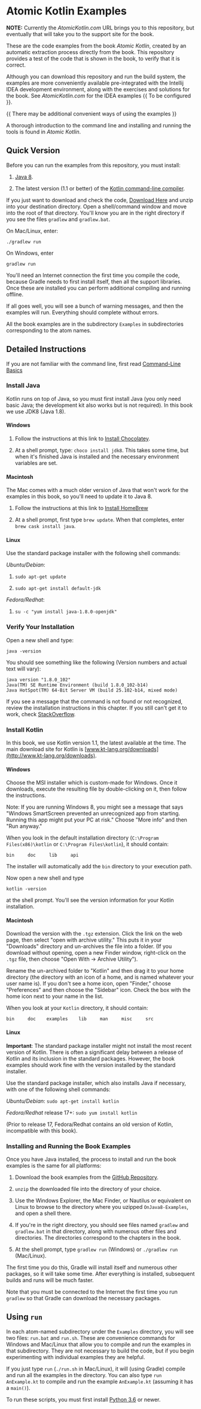 # Atomic Kotlin Examples

**NOTE:** Currently the *AtomicKotlin.com* URL brings you to this repository,
but eventually that will take you to the support site for the book.

These are the code examples from the book *Atomic Kotlin*, created by an
automatic extraction process directly from the book. This repository provides
a test of the code that is shown in the book, to verify that it is correct.

Although you can download this repository and run the build system, the
examples are more conveniently available pre-integrated with the Intellij IDEA
development environment, along with the exercises and solutions for the book.
See *AtomicKotlin.com* for the IDEA examples {{ To be configured }}.

{{ There may be additional convenient ways of using the examples }}

A thorough introduction to the command line and installing and running the
tools is found in *Atomic Kotlin*.

## Quick Version

Before you can run the examples from this repository, you must install:

1. [Java 8](http://www.oracle.com/technetwork/java/javase/downloads/index.html).

2. The latest version (1.1 or better) of the [Kotlin command-line
compiler](http://kotlinlang.org/docs/tutorials/command-line.html).

If you just want to download and check the code, [Download
Here](https://github.com/BruceEckel/AtomicKotlinExamples/archive/master.zip)
and unzip into your destination directory. Open a shell/command window and
move into the root of that directory. You'll know you are in the right
directory if you see the files `gradlew` and `gradlew.bat`.

On Mac/Linux, enter:

```
./gradlew run
```

On Windows, enter

```
gradlew run
```

You'll need an Internet connection the first time you compile the code,
because Gradle needs to first install itself, then all the support libraries.
Once these are installed you can perform additional compiling and running
offline.

If all goes well, you will see a bunch of warning messages, and then the
examples will run. Everything should complete without errors.

All the book examples are in the subdirectory `Examples` in subdirectories
corresponding to the atom names.

## Detailed Instructions

If you are not familiar with the command line, first read [Command-Line 
Basics](https://github.com/BruceEckel/AtomicKotlinExamples/blob/master/Command_Line_Basics.md)

### Install Java

Kotlin runs on top of Java, so you must first install Java (you only need basic
Java; the development kit also works but is not required). In this book we use
JDK8 (Java 1.8).

#### Windows

1. Follow the instructions at this link to [Install Chocolatey](https://chocolatey.org/).

2. At a shell prompt, type: `choco install jdk8`. This  takes some time,
but when it's finished Java is installed and the necessary environment
variables are set.

#### Macintosh

The Mac comes with a much older version of Java that won't work for the
examples in this book, so you'll need to update it to Java 8.

  1.  Follow the instructions at this link to [Install HomeBrew](http://brew.sh/)

  2.  At a shell prompt, first type `brew update`. When that completes, enter
      `brew cask install java`.

#### Linux

Use the standard package installer with the following shell commands:

*Ubuntu/Debian*:

  1. `sudo apt-get update`

  2. `sudo apt-get install default-jdk`

*Fedora/Redhat*:

  1. `su -c "yum install java-1.8.0-openjdk"`


### Verify Your Installation

Open a new shell and type:

```
java -version
```

You should see something like the following (Version numbers and actual text
will vary):

```
java version "1.8.0_102"
Java(TM) SE Runtime Environment (build 1.8.0_102-b14)
Java HotSpot(TM) 64-Bit Server VM (build 25.102-b14, mixed mode)
```

If you see a message that the command is not found or not recognized, review
the installation instructions in this chapter. If you still can't get it to work,
check [StackOverflow](http://stackoverflow.com/search?q=installing+java).

### Install Kotlin

In this book, we use Kotlin version 1.1, the latest available at the
time. The main download site for Kotlin is
[www.kt-lang.org/downloads](http://www.kt-lang.org/downloads).

#### Windows

Choose the MSI installer which is custom-made for Windows. Once it
downloads, execute the resulting file by double-clicking on it, then
follow the instructions.

Note: If you are running Windows 8, you might see a message that says
"Windows SmartScreen prevented an unrecognized app from starting.
Running this app might put your PC at risk." Choose "More info" and then
"Run anyway."

When you look in the default installation directory
(`C:\Program Files(x86)\kotlin` or `C:\Program Files\kotlin`), it should contain:

```
bin     doc     lib     api
```

The installer will automatically add the `bin` directory to your execution path.

Now open a new shell and type

```
kotlin -version
```

at the shell prompt. You'll see the version information for your Kotlin
installation.

#### Macintosh

Download the version with the `.tgz` extension. Click the link on
the web page, then select "open with archive utility." This puts it in
your "Downloads" directory and un-archives the file into a folder. (If
you download without opening, open a new Finder window, right-click on
the `.tgz` file, then choose "Open With -> Archive Utility").

Rename the un-archived folder to "Kotlin" and then drag it to your home
directory (the directory with an icon of a home, and is named whatever
your user name is). If you don't see a home icon, open "Finder," choose
"Preferences" and then choose the "Sidebar" icon. Check the box with the
home icon next to your name in the list.

When you look at your `Kotlin` directory, it should contain:

```
bin     doc    examples    lib     man     misc     src
```

#### Linux

**Important**: The standard package installer might not install the most
recent version of Kotlin. There is often a significant delay between a
release of Kotlin and its inclusion in the standard packages. However, the book
examples should work fine with the version installed by the standard installer.

Use the standard package installer, which also installs Java if necessary, with
one of the following shell commands:

*Ubuntu/Debian*: `sudo apt-get install kotlin`

*Fedora/Redhat* release 17+: `sudo yum install kotlin`

(Prior to release 17, Fedora/Redhat contains an old version of Kotlin,
incompatible with this book).


### Installing and Running the Book Examples

Once you have Java installed, the process to install and run the book examples
is the same for all platforms:

1. Download the book examples from the
[GitHub Repository](https://github.com/BruceEckel/AtomicKotlinExamples/archive/master.zip).

2. `unzip` the downloaded file into the directory of your choice.

3. Use the Windows Explorer, the Mac Finder, or Nautilus or equivalent on Linux
to browse to the directory where you uzipped `OnJava8-Examples`, and open a
shell there.

4. If you're in the right directory, you should see files named `gradlew` and
`gradlew.bat` in that directory, along with numerous other files and
directories. The directories correspond to the chapters in the book.

5. At the shell prompt, type `gradlew run` (Windows) or `./gradlew run`
(Mac/Linux).

The first time you do this, Gradle will install itself and numerous other
packages, so it will take some time. After everything is installed, subsequent
builds and runs will be much faster.

Note that you must be connected to the Internet the first time you run `gradlew`
so that Gradle can download the necessary packages.

## Using `run`

In each atom-named subdirectory under the `Examples` directory, you will see
two files: `run.bat` and `run.sh`. These are convenience commands for Windows
and Mac/Linux that allow you to compile and run the examples in that
subdirectory. They are not necessary to build the code, but if you begin
experimenting with individual examples they are helpful.

If you just type `run` (`./run.sh` in Mac/Linux), it will (using
Gradle) compile and run all the examples in the directory. You can also type
`run AnExample.kt` to compile and run the example `AnExample.kt` (assuming it
has a `main()`).

To run these scripts, you must first install [Python
3.6](https://www.python.org/downloads/release/python-363/) or newer.
